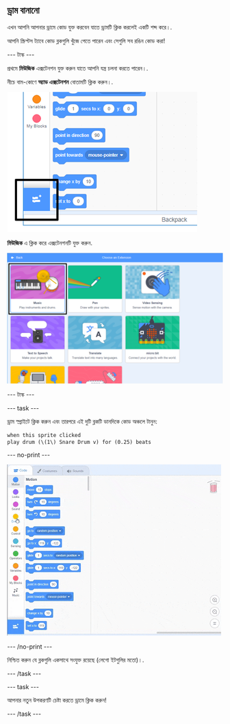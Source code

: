 ## ড্রাম বানানো

এখন আপনি আপনার ড্রামে কোড যুক্ত করবেন যাতে ড্রামটি ক্লিক করলেই একটি শব্দ করে।.

আপনি স্ক্রিপ্টস ট্যাবে কোড ব্লকগুলি খুঁজে পেতে পারেন এবং সেগুলি সব রঙিন কোড করা!

--- টাস্ক ---

প্রথমে **মিউজিক** এক্সটেনশন যুক্ত করুন যাতে আপনি যন্ত্র চলনা করতে পারেন।.

নীচে বাম-কোণে **অ্যাড এক্সটেনশন** বোতামটি ক্লিক করুন।.

![হাইলাইট এক্সটেনশন বোতাম যোগ করুন](images/add-extension-annotated.png)

**মিউজিক** এ ক্লিক করে এক্সটেনশনটি যুক্ত করুন.

![সংগীত এক্সটেনশন হাইলাইট হল](images/click-music-annotated.png)

--- টাস্ক ---

--- task ---

ড্রাম স্প্রাইটে ক্লিক করুন এবং তারপরে এই দুটি ব্লকটি ডানদিকে কোড অঞ্চলে টানুন:

```blocks3
when this sprite clicked
play drum (\(1\) Snare Drum v) for (0.25) beats
```

--- no-print ---

![স্ক্রিনশট](images/connect-block.gif)

--- /no-print ---

নিশ্চিত করুন যে ব্লকগুলি একসাথে সংযুক্ত রয়েছে (লেগো ইটগুলির মতো)।.

--- /task ---

--- task ---

আপনার নতুন উপকরণটি চেষ্টা করতে ড্রামে ক্লিক করুন!

--- /task ---